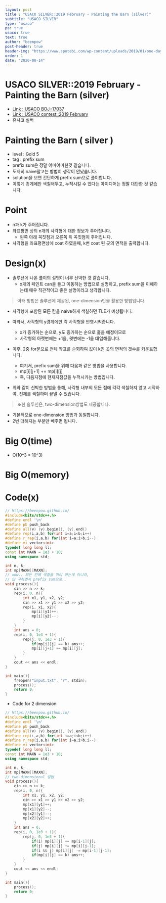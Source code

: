 ```yaml
---
layout: post
title : "USACO SILVER::2019 February - Painting the Barn (silver)"
subtitle: "USACO SILVER"
type: "usaco"
ps: true
usaco: true
text: true
author: "beenpow"
post-header: true
header-img: "https://www.spotebi.com/wp-content/uploads/2019/01/one-day-day-one-workout-motivation-spotebi.jpg"
order: 1
date: "2020-08-14"
---
```


# USACO SILVER::2019 February - Painting the Barn (silver)
- [Link : USACO BOJ::17037](https://www.acmicpc.net/problem/17037)
- [Link : USACO contest::2019 February](http://www.usaco.org/index.php?page=dec19results)
- 유사코 실버

# Painting the Barn ( silver )

- level : Gold 5
- tag : prefix sum
- prefix sum은 정말 어마어마한것 같습니다.
- 도저히 naive말고는 방법이 생각이 안났습니다.
- solution을 보면 간단하게 prefix sum으로 풀이합니다.
- 이렇게 경계에만 색칠해두고, 누적시킬 수 있다는 아이디어는 정말 대단한 것 같습니다.

# Point
- n과 k가 주어집니다.
- 좌표평면 상의 n개의 사각형에 대한 정보가 주어집니다.
  - 왼쪽 아래 꼭짓점과 오른쪽 위 꼭짓점이 주어집니다.
- 사각형을 좌표평면상에 coat 하였을때, k번 coat 된 곳의 면적을 출력합니다.

# Design(x)
- 솔루션에 나온 풀이의 설명이 너무 신박한 것 같습니다.
  - x개의 페인트 can을 들고 이동하는 방법으로 설명하고, prefix sum을 이해하는데 매우 직관적이고 좋은 설명이라고 생각합니다.

> 아래 방법은 솔루션에 제공된, one-dimension만을 활용한 방법입니다.
- 사각형에 포함된 모든 칸을 naive하게 색칠하면 TLE가 예상됩니다.
- 따라서, 사각형의 y경계에만 각 사각형을 반영시켜줍니다.
  - x가 증가하는 순으로, y도 증가하는 순으로 훑을 예정이므로
  - 사각형의 아랫변에는 +1을, 윗변에는 -1을 대입해줍니다.
- 이후, 2중 for문으로 전체 좌표를 순회하여 값이 k인 곳의 면적의 갯수를 카운트합니다.
  - 여기서, prefix sum을 위해 다음과 같은 방법을 사용합니다.
  - mp[i][j+1] += mp[i][j]
  - 즉, 다음지점에 현재지점값을 누적시키는 방법입니다.

- 위와 같이 신박한 방법을 통해, 사각형 내부의 모든 점에 각각 색칠하지 않고 시작하여, 전체를 색칠하며 끝낼 수 있습니다.

> 또한 솔루션은, two-dimension방법도 제공합니다.
- 기본적으로 one-dimension 방법과 동일합니다.
- 2번 더해지는 부분만 빼주면 됩니다.

# Big O(time)
- O(10^3 * 10^3)

# Big O(memory)

# Code(x)

```cpp
// https://beenpow.github.io/
#include<bits/stdc++.h>
#define endl '\n'
#define pb push_back
#define all(v) (v).begin(), (v).end()
#define rep(i,a,b) for(int i=a;i<b;i++)
#define r_rep(i,a,b) for(int i=a;i>b;i--)
#define vi vector<int>
typedef long long ll;
const int MAXN = 1e3 + 10;
using namespace std;

int n, k;
int mp[MAXN][MAXN];
// wow.. 모든 칸에 색칠을 미리 하는게 아니라,
// 답 구하면서 prefix sum으로..
void process(){
    cin >> n >> k;
    rep(i, 0, n){
        int x1, y1, x2, y2;
        cin >> x1 >> y1 >> x2 >> y2;
        rep(i, x1, x2){
            mp[i][y1]++;
            mp[i][y2]--;
        }
    }
    int ans = 0;
    rep(i, 0, 1e3 + 1){
        rep(j, 0, 1e3 + 1){
            if(mp[i][j] == k) ans++;
            mp[i][j+1] += mp[i][j];
        }
    }
    cout << ans << endl;
}

int main(){
    freopen("input.txt", "r", stdin);
    process();
    return 0;
}
```

- Code for 2 dimension

```cpp
// https://beenpow.github.io/
#include<bits/stdc++.h>
#define endl '\n'
#define pb push_back
#define all(v) (v).begin(), (v).end()
#define rep(i,a,b) for(int i=a;i<b;i++)
#define r_rep(i,a,b) for(int i=a;i>b;i--)
#define vi vector<int>
typedef long long ll;
const int MAXN = 1e3 + 10;
using namespace std;

int n, k;
int mp[MAXN][MAXN];
// two-dimensional 방법
void process(){
    cin >> n >> k;
    rep(i, 0, n){
        int x1, y1, x2, y2;
        cin >> x1 >> y1 >> x2 >> y2;
        mp[x1][y1]++;
        mp[x1][y2]--;
        mp[x2][y1]--;
        mp[x2][y2]++;
    }
    int ans = 0;
    rep(i, 0, 1e3 + 1){
        rep(j, 0, 1e3 + 1){
            if(i) mp[i][j] += mp[i-1][j];
            if(j) mp[i][j] += mp[i][j-1];
            if(i && j) mp[i][j] -= mp[i-1][j-1];
            if(mp[i][j] == k) ans++;
        }
    }
    cout << ans << endl;
}

int main(){
    process();
    return 0;
}
```
